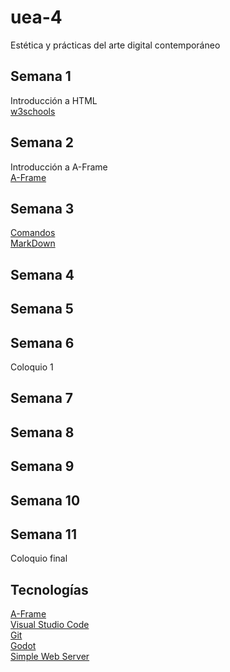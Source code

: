 # uea-4
Estética y prácticas del arte digital contemporáneo
## Semana 1
Introducción a HTML  
[w3schools](https://www.w3schools.com/html/default.asp)  
## Semana 2
Introducción a A-Frame  
[A-Frame](https://aframe.io/)  
## Semana 3
[Comandos](https://gist.github.com/carlessanagustin/266171818584b3880f72a625dfa2513b)  
[MarkDown](https://docs.github.com/es/get-started/writing-on-github/getting-started-with-writing-and-formatting-on-github/basic-writing-and-formatting-syntax)  
## Semana 4
## Semana 5
## Semana 6
Coloquio 1
## Semana 7
## Semana 8
## Semana 9
## Semana 10
## Semana 11
Coloquio final
## Tecnologías
[A-Frame](https://aframe.io/)  
[Visual Studio Code](https://code.visualstudio.com/)  
[Git](https://git-scm.com/downloads)  
[Godot](https://godotengine.org/)  
[Simple Web Server](https://simplewebserver.org/)
